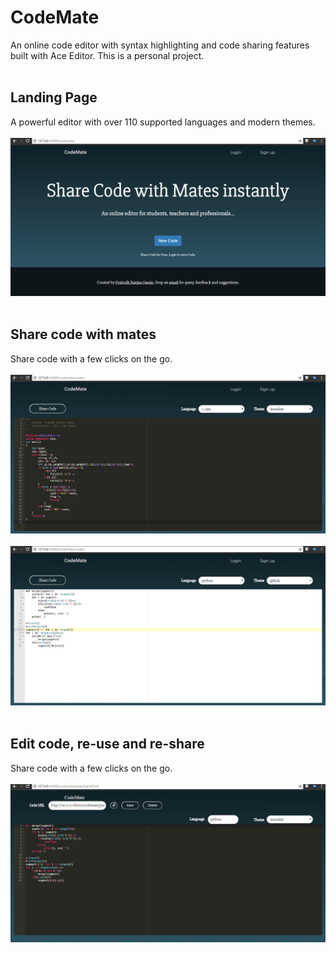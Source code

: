 # CodeMate
An online code editor with syntax highlighting and code sharing features built with Ace Editor. This is a personal project.
<br />
<br />


## Landing Page
A powerful editor with over 110 supported languages and modern themes.
<br />
<br />
![Simple to use](img/landing_page.png?raw=true "Title")
<br />
<br />


## Share code with mates
Share code with a few clicks on the go.
<br />
<br />
![Share codes](img/code_form_1.png?raw=true "Title")
<br />
<br />
![Share codes](img/code_form_2.png?raw=true "Title")
<br />
<br />


## Edit code, re-use and re-share
Share code with a few clicks on the go.
<br />
<br />
![Edit codes](img/details.png?raw=true "Title")
